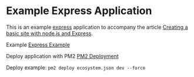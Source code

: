 # Example Express Application

This is an example [express][1] application to accompany the article [Creating a basic site with node.js and Express][2].

Example [Express Example][3]

Deploy application with PM2 [PM2 Deployment][4]

Deploy example:
`pm2 deploy ecosystem.json dev --force`

[1]: http://expressjs.com/
[2]: http://shapeshed.com/creating-a-basic-site-with-node-and-express/
[3]: http://shapeshed.com/images/articles/express_example.jpg
[4]: http://pm2.keymetrics.io/docs/usage/deployment/